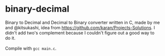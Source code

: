 # binary-decimal
Binary to Decimal and Decimal to Binary converter written in C, made by me and @kitsukashi, idea from https://github.com/karan/Projects-Solutions. I didn't add two's complement because I couldn't figure out a good way to do it. <br><br>
Compile with `gcc main.c`.
